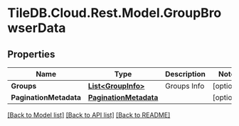 
# TileDB.Cloud.Rest.Model.GroupBrowserData

## Properties

Name | Type | Description | Notes
------------ | ------------- | ------------- | -------------
**Groups** | [**List&lt;GroupInfo&gt;**](GroupInfo.md) | Groups Info | [optional] 
**PaginationMetadata** | [**PaginationMetadata**](PaginationMetadata.md) |  | [optional] 

[[Back to Model list]](../README.md#documentation-for-models)
[[Back to API list]](../README.md#documentation-for-api-endpoints)
[[Back to README]](../README.md)

